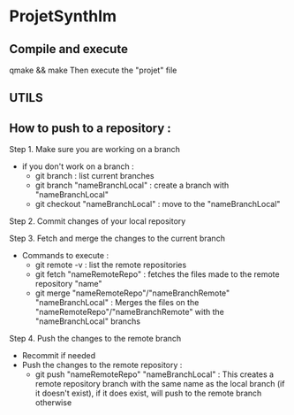 # ProjetSynthIm

## Compile and execute
qmake && make
Then execute the "projet" file

## UTILS

How to push to a repository :
-----------------------------
Step 1. Make sure you are working on a branch 
* if you don't work on a branch : 
	* git branch : list current branches
	* git branch "nameBranchLocal" : create a branch with "nameBranchLocal"
	* git checkout "nameBranchLocal" : move to the "nameBranchLocal"

Step 2. Commit changes of your local repository
		
Step 3. Fetch and merge the changes to the current branch
* Commands to execute :
	* git remote -v : list the remote repositories
	* git fetch "nameRemoteRepo" : fetches the files made to the remote repository "name"
	* git merge "nameRemoteRepo"/"nameBranchRemote" "nameBranchLocal" : Merges the files on the "nameRemoteRepo"/"nameBranchRemote" with the "nameBranchLocal" branchs
				
Step 4. Push the changes to the remote branch
* Recommit if needed
* Push the changes to the remote repository : 
	* git push "nameRemoteRepo" "nameBranchLocal" : This creates a remote repository branch with the same name as the local branch (if it doesn't exist), if it does exist, will push to the remote branch otherwise
